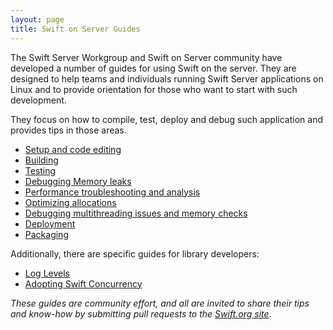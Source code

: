 ```yaml
---
layout: page
title: Swift on Server Guides
---
```


The Swift Server Workgroup and Swift on Server community have developed a number of guides for using Swift on the server. They are designed to help teams and individuals running Swift Server applications on Linux and to provide orientation for those who want to start with such development.

They focus on how to compile, test, deploy and debug such application and provides tips in those areas.

- [Setup and code editing]({{site.url}}/server/guides/setup-and-ide-alternatives/)
- [Building]({{site.url}}/server/guides/building/)
- [Testing]({{site.url}}/server/guides/testing/)
- [Debugging Memory leaks]({{site.url}}/server/guides/memory-leaks-and-usage)
- [Performance troubleshooting and analysis]({{site.url}}/server/guides/performance)
- [Optimizing allocations]({{site.url}}/server/guides/allocations)
- [Debugging multithreading issues and memory checks]({{site.url}}/server/guides/llvm-sanitizers/)
- [Deployment]({{site.url}}/server/guides/deployment)
- [Packaging]({{site.url}}/server/guides/packaging)

Additionally, there are specific guides for library developers:

* [Log Levels]({{site.url}}/server/guides/libraries/log-levels)
* [Adopting Swift Concurrency]({{site.url}}/server/guides/libraries/concurrency-adoption-guidelines)

_These guides are community effort, and all are invited to share their tips and know-how by submitting pull requests to the [Swift.org site](https://github.com/apple/swift-org-website)_.